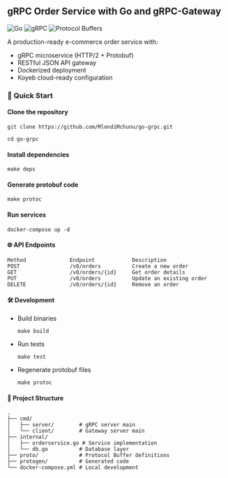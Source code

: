 ## gRPC Order Service with Go and gRPC-Gateway

![Go](https://img.shields.io/badge/Go-1.21+-00ADD8?style=for-the-badge&logo=go)
![gRPC](https://img.shields.io/badge/gRPC-1.0-4285F4?style=for-the-badge&logo=google)
![Protocol Buffers](https://img.shields.io/badge/Protocol_Buffers-3+-3178C6?style=for-the-badge&logo=protobuf)

A production-ready e-commerce order service with:
- gRPC microservice (HTTP/2 + Protobuf)
- RESTful JSON API gateway
- Dockerized deployment
- Koyeb cloud-ready configuration

### 🚀 Quick Start


#### Clone the repository

    git clone https://github.com/MlondiMchunu/go-grpc.git

    cd go-grpc

#### Install dependencies

    make deps

#### Generate protobuf code

    make protoc

#### Run services

    docker-compose up -d

#### 🌐 API Endpoints

    Method	            Endpoint	        Description
    POST	            /v0/orders	        Create a new order
    GET	                /v0/orders/{id}	    Get order details
    PUT	                /v0/orders	        Update an existing order
    DELETE	            /v0/orders/{id}	    Remove an order


#### 🛠️ Development

- Build binaries

      make build
    
- Run tests

      make test
    
- Regenerate protobuf files

      make protoc

#### 📂 Project Structure

    .
    ├── cmd/
    │   ├── server/        # gRPC server main
    │   └── client/        # Gateway server main
    ├── internal/
    │   ├── orderservice.go # Service implementation
    │   └── db.go          # Database layer
    ├── proto/             # Protocol Buffer definitions
    ├── protogen/          # Generated code
    └── docker-compose.yml # Local development
